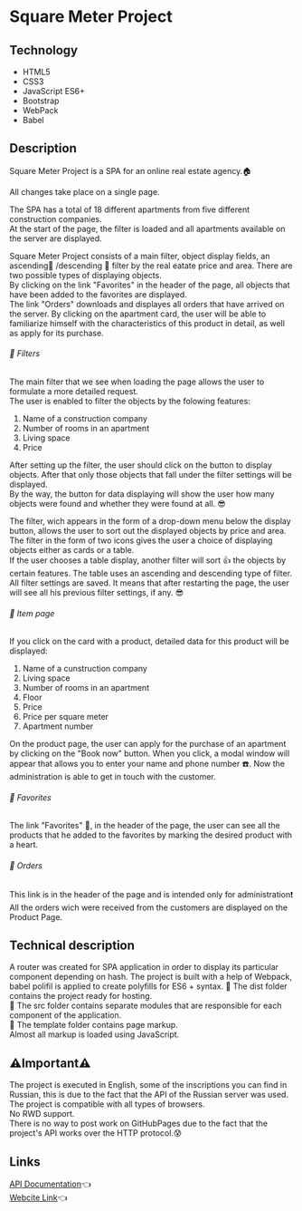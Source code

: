 # Square Meter Project

## Technology
- HTML5
- CSS3
- JavaScript ES6+
- Bootstrap
- WebPack
- Babel

## Description
Square Meter Project is a SPA for an online real estate agency.:house:    

All changes take place on a single page.


The SPA has a total of 18 different apartments from five different construction companies.  
At the start of the page, the filter is loaded and all apartments available on the server are displayed.


Square Meter Project consists of a main filter, object display fields, an ascending:small_red_triangle: /descending :small_red_triangle_down: filter by the real eatate price and area. There are two possible types of displaying objects.    
By clicking on the link "Favorites" in the header of the page, all objects that have been added to the favorites are displayed.  
The link "Orders" downloads and displayes all orders that have arrived on the server.
By clicking on the apartment card, the user will be able to familiarize himself with the characteristics of this product in detail, as well as apply for its purchase.

###### :large_blue_diamond: Filters
The main filter that we see when loading the page allows the user to formulate a more detailed request.  
The user is enabled to filter the objects by the folowing features:
  1. Name of a construction company
  2. Number of rooms in an apartment
  3. Living space
  4. Price
  
  
After setting up the filter, the user should click on the button to display objects. After that only those objects that fall under the filter settings will be displayed.  
By the way, the button for data displaying will show the user how many objects were found and whether they were found at all. :sunglasses:

The filter, wich appears in the form of a drop-down menu below the display button, allows the user to sort out the displayed objects by price and area.    
The filter in the form of two icons gives the user a choice of displaying objects either as cards or a table.   
If the user chooses a table display, another filter will sort :thumbsup: the objects by certain features. The table uses an ascending and descending type of filter.    
All filter settings are saved. It means that after restarting the page, the user will see all his previous filter settings, if any. :sunglasses:

###### :large_blue_diamond: Item page
If you click on the card with a product, detailed data for this product will be displayed:
  1. Name of a cunstruction company
  2. Living space
  3. Number of rooms in an apartment
  4. Floor
  5. Price
  6. Price per square meter
  7. Apartment number  
  
  
On the product page, the user can apply for the purchase of an apartment by clicking on the "Book now" button. When you click, a modal window will appear that allows you to enter your name and phone number :phone:. Now the administration is able to get in touch with the customer.  


###### :large_blue_diamond: Favorites
The link  "Favorites" :sparkling_heart:, in the header of the page, the user can see all the products that he added to the favorites by marking the desired product with a heart.

###### :large_blue_diamond: Orders
This link is in the header of the page and is intended only for administration:exclamation: All the orders wich were received from the customers are displayed on the Product Page.  

## Technical description

A router was created for SPA application in order to display its particular component depending on hash. 
The project is built with a help of Webpack, babel polifil is applied to create polyfills for ES6 + syntax.
:file_folder: The dist folder contains the project ready for hosting.  
:file_folder: The src folder contains separate modules that are responsible for each component of the application.  
:file_folder: The template folder contains page markup.  
Almost all markup is loaded using JavaScript. 

## :warning:Important:warning:
The project is executed in English, some of the inscriptions you can find in Russian, this is due to the fact that the API of the Russian server was used.    
The project is compatible with all types of browsers.  
No RWD support.  
There is no way to post work on GitHubPages due to the fact that the project's API works over the HTTP protocol.:cold_sweat:

## Links

[API Documentation](http://jsproject.webcademy.ru/#items):point_left:  
[Webcite Link]():point_left:
